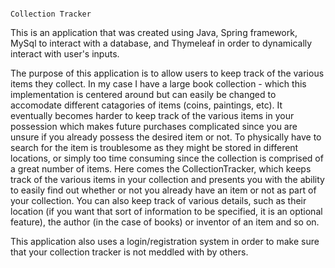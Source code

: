                                                                       Collection Tracker

This is an application that was created using Java, Spring framework, MySql to interact with a database, and Thymeleaf in order to dynamically interact 
with user's inputs.

The purpose of this application is to allow users to keep track of the various items they collect. In my case I have a large book collection - which this 
implementation is centered around but can easily be changed to accomodate different catagories of items (coins, paintings, etc). It eventually becomes harder 
to keep track of the various items in your possession which makes future purchases complicated since you are unsure if you already possess the desired item or not. 
To physically have to search for the item is troublesome as they might be stored in different locations, or simply too time consuming since the collection is 
comprised of a great number of items. Here comes the CollectionTracker, which keeps track of the various items in your collection and presents you with the ability
to easily find out whether or not you already have an item or not as part of your collection. You can also keep track of various details, such as their location 
(if you want that sort of information to be specified, it is an optional feature), the author (in the case of books) or inventor of an item and so on.

This application also uses a login/registration system in order to make sure that your collection tracker is not meddled with by others.
